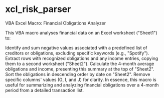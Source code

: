 # xcl_risk_parser

VBA Excel Macro: Financial Obligations Analyzer

This VBA macro analyses financial data on an Excel worksheet ("Sheet1") to:

Identify and sum negative values associated with a predefined list of creditors or obligations, excluding specific keywords (e.g., "Spotify").
Extract rows with recognized obligations and any income entries, copying them to a second worksheet ("Sheet2").
Calculate the 4-month average obligations and income, presenting this summary at the top of "Sheet2".
Sort the obligations in descending order by date on "Sheet2".
Remove specific columns' values (G, I, and J) for clarity.
In essence, this macro is useful for summarizing and analyzing financial obligations over a 4-month period from a detailed transaction list.
